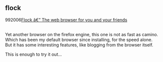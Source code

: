 <article><h1>flock</h1><time><span class="day">9</span><span class="month">9</span><span class="year">2006</span></time><a href="http://www.flock.com/">Flock â€” The web browser for you and your friends</a> <br /><br /><p>Yet another browser on the firefox engine, this one is not as fast as camino. Which has been my default browser since installing, for the speed alone. But it has some interesting features, like blogging from the browser itself.</p><p>This is enough to try it out...<br /></p><p></p></article>